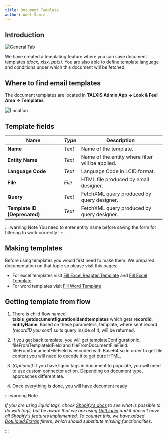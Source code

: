 ```yaml
---
title: Document Template
author: Adel Šabić
---
```


## Introduction

![General Tab](/.attachments/developer-guide/utilities/templates/documents/General.png)

We have created a templating feature where you can save document templates _(docx, xlsx, pptx)_. You are also able to define template language and conditions under which this document will be fetched.

## Where to find email templates

The document templates are located in **TALXIS Admin App -> Look & Feel Area -> Templates** 

![Location](/.attachments/developer-guide/utilities/templates/documents/Location.png)

## Template fields

|**Name**|_Type_|Description|
|---|---|---|
|**Name**|_Text_| Name of the template.|
|**Entity Name**|_Text_| Name of the entity where filter will be applied. |
|**Language Code**|_Text_| Language Code in LCID format. |
|**File**|_File_| HTML file produced by email designer. |
|**Query**|_Text_| FetchXML query produced by query designer. |
|**Template ID (Deprecated)**|_Text_| FetchXML query produced by query designer. |

::: warning Note 
You need to enter entity name before saving the form for filtering to work correctly !
:::

## Making templates
Before using templates you would first need to make them. We prepared documentation on that topic so please visit this pages: 

- For excel templates visit [Fill Excel Reapter Template](./fill-excel-reapter-template.md) and [Fill Excel Template](./fill-excel-template.md)
- For word templates visit [Fill Word Template](./fill-word-template.md)

## Getting template from flow

1. There is child flow named **talxis_getdocumentfigurationidandtemplates** which gets **recordId**, **entityName**. Based on these parameters, template, where sent record _(recordID you sent)_ suits query inside of it, will be returned.

2. If you get back template, you will get templateConfigurationId, fileFromTemplateIdField and fileFromDocumentFileField. fileFromDocumentFileField is encoded with Base64 so in order to get file content you will need to decode it to get pure HTML.

3. _(Optional)_ If you have liquid tags in document to populate, you will need to use custom connector action. Depending on document type, approaches differentiate. 


4. Once everything is done, you will have document ready


::: warning Note

_If you are using liquid tags, check [Shopify's docs](https://shopify.github.io/liquid/) to see what is possible to do with tags, but be aware that we are using [DotLiquid](https://github.com/dotliquid/dotliquid/wiki) and it doesn't have all Shopify's features implemented. To counter this, we have added [
DotLiquid.Extras](https://github.com/gimmi/DotLiquid.Extras/tree/master/src/DotLiquid.Extras.Tests) filters, which should substitute missing functionalities._ 

:::